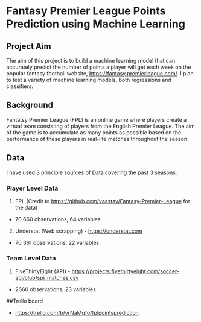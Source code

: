 # Fantasy Premier League Points Prediction using Machine Learning

## Project Aim
The aim of this project is to build a machine learning model that can accurately predict the number of points a player will get each week on the popular fantasy football website, https://fantasy.premierleague.com/. I plan to test a variety of machine learning models, both regressions and classifiers.

## Background
Fantatsy Premier League (FPL) is an online game where players create a virtual team consisting of players from the English Premier League. The aim of the game is to accumulate as many points as possible based on the performance of these players in real-life matches throughout the season.

## Data

I have used 3 principle sources of Data covering the past 3 seasons.

### Player Level Data
1. FPL  (Credit to https://github.com/vaastav/Fantasy-Premier-League for the data)
- 70 660  observations, 64 variables

2. Understat (Web scrapping) - https://understat.com
- 70 361 observations,  22 variables

### Team Level Data
1. FiveThirtyEight (API) - https://projects.fivethirtyeight.com/soccer-api/club/spi_matches.csv
- 2660 observations, 23 variables

##Trello board
- https://trello.com/b/vrNaMqfo/fplpointsprediction

